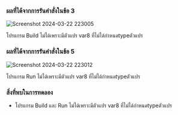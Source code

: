 ### ผลที่ได้จากการรันคำสั่งในข้อ 3

![Screenshot 2024-03-22 223005](https://github.com/KanyakornPuengmon/03376836-OOP-2566-Lab-04/assets/144195697/2ac49dcb-ff06-4a98-829d-926adff23b71)

โปรแกรม Build ไม่ได้เพราะมีตัวแปร var8 ที่ไม่ได้กำหนดtypeตัวแปร

### ผลที่ได้จากการรันคำสั่งในข้อ 5

![Screenshot 2024-03-22 223012](https://github.com/KanyakornPuengmon/03376836-OOP-2566-Lab-04/assets/144195697/a4c5ecdf-0465-4cb0-8510-784a79df70ff)

โปรแกรม Run ไม่ได้เพราะมีตัวแปร var8 ที่ไม่ได้กำหนดtypeตัวแปร

### สิ่งที่พบในการทดลอง
- โปรแกรม Build และ Run ไม่ได้เพราะมีตัวแปร var8 ที่ไม่ได้กำหนดtypeตัวแปร
